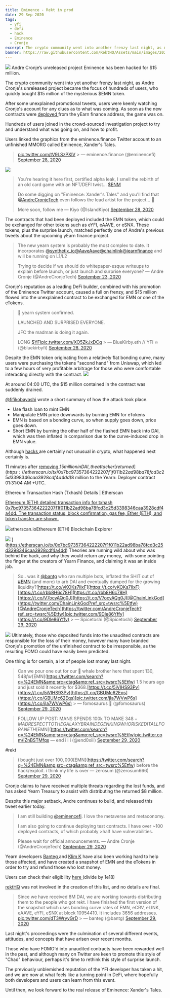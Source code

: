 ```yaml
---
title: Eminence - Rekt in prod
date: 29 Sep 2020
tags:
  - yfi
  - defi
  - hack
  - Eminence
  - Cronje
excerpt: The crypto community went into another frenzy last night, as Andre Cronje's unreleased project became the focus of hundreds of users, who bought $15 million of the $EMN token.
banner: https://raw.githubusercontent.com/RektHQ/Assets/main/images/2020/12/tease.jpg
---
```


![](https://raw.githubusercontent.com/RektHQ/Assets/main/images/2020/12/tease.jpg)
Andre Cronje’s unreleased project Eminence has been hacked for $15 million.

The crypto community went into yet another frenzy last night, as Andre Cronje's unreleased project became the focus of hundreds of users, who quickly bought $15 million of the mysterious $EMN token.

After some unexplained promotional tweets, users were keenly watching Cronje's account for any clues as to what was coming. As soon as the new contracts were [deployed ](https://etherscan.io/address/0x2d407ddb06311396fe14d4b49da5f0471447d45c#tokentxns.)from the yEarn finance address, the game was on.

Hundreds of users joined in the crowd-sourced investigation project to try and understand what was going on, and how to profit.

Users linked the graphics from the eminence.finance Twitter account to an unfinished MMORG called Eminence, Xander's Tales.

> [pic.twitter.com/tV9LSzPXlV](https://t.co/tV9LSzPXlV) > &mdash; eminence.finance (@eminencefi) [September 28, 2020](https://twitter.com/eminencefi/status/1310628912339316736?ref_src=twsrc%5Etfw)

![](https://raw.githubusercontent.com/RektHQ/Assets/main/images/2020/09/xanders.png)

> You&#39;re hearing it here first, certified alpha leak, I smell the rebirth of an old card game with an NFT/DEFI twist... [$ENM](https://twitter.com/search?q=%24ENM&src=ctag&ref_src=twsrc%5Etfw)
>
> Do some digging on "Eminence: Xander&#39;s Tales" and you&#39;ll find that [@AndreCronjeTech](https://twitter.com/AndreCronjeTech?ref_src=twsrc%5Etfw) even follows the lead artist for the project... 👀
>
> More soon, follow me
> &mdash; Kiyo (@IslandKiyo) [September 28, 2020](https://twitter.com/IslandKiyo/status/1310709943062888455?ref_src=twsrc%5Etfw)

The contracts that had been deployed included the EMN token, which could be exchanged for other tokens such as eYFI, eAAVE, or eSNX. These tokens, plus the surprise launch, matched perfectly one of Andre's previous tweets about the upcoming yEarn finance project.

> The new yearn system is probably the most complex to date. It incorporates [@synthetix_io](https://twitter.com/synthetix_io?ref_src=twsrc%5Etfw)[@AaveAave](https://twitter.com/AaveAave?ref_src=twsrc%5Etfw)[@chainlink](https://twitter.com/chainlink?ref_src=twsrc%5Etfw)[@iearnfinance](https://twitter.com/iearnfinance?ref_src=twsrc%5Etfw) and will be running on L1/L2
>
> Trying to decide if we should do whitepaper-esque writeups to explain before launch, or just launch and surprise everyone?
> &mdash; Andre Cronje (@AndreCronjeTech) [September 23, 2020](https://twitter.com/AndreCronjeTech/status/1308812154527780865?ref_src=twsrc%5Etfw)

Cronje's reputation as a leading DeFi builder, combined with his promotion of the Eminence Twitter account, caused a full on frenzy, and $15 million flowed into the unexplained contract to be exchanged for EMN or one of the eTokens.

> 🚨 yearn system confirmed.
>
> LAUNCHED AND SURPRISED EVERYONE.
>
> JFC the madman is doing it again.
>
> LONG [$YFI](https://twitter.com/search?q=%24YFI&src=ctag&ref_src=twsrc%5Etfw)[pic.twitter.com/XO5ZkJxDCq](https://t.co/XO5ZkJxDCq) > &mdash; BlueKirby.eth // YFI 🔥 (@bluekirbyfi) [September 28, 2020](https://twitter.com/bluekirbyfi/status/1310708762643181575?ref_src=twsrc%5Etfw)

Despite the EMN token originating from a relatively flat bonding curve, many users were purchasing the tokens "second hand" from Uniswap, which led to a few hours of very profitable arbitrage for those who were comfortable interacting directly with the contract.
![](https://raw.githubusercontent.com/RektHQ/Assets/main/images/2020/09/image.png)

At around 04:00 UTC, the $15 million contained in the contract was suddenly drained.

[@fifikobayashi](https://twitter.com/fifikobayashi/status/1310929902946852864?s=20) wrote a short summary of how the attack took place.

- Use flash loan to mint EMN
- Manipulate EMN price downwards by burning EMN for eTokens
- EMN is based on a bonding curve, so when supply goes down, price goes down.
- Short EMN by burning the other half of the flashed EMN back into DAI, which was then inflated in comparison due to the curve-induced drop in EMN value.

Although [hacks ](/epic-hack-homie/)are certainly not unusual in crypto, what happened next certainly is.

11 minutes after [removing ](https://etherscan.io/address/0x223034edbe95823c1160c16f26e3000315171ca9#tokentxns)$15 million in DAI, the attacker [returned ](https://etherscan.io/tx/0x7bc97357364222207f1f011b22ad98ba78fcd3c25d3398346caa3928cdf4a4dd)$8 million to the Yearn: Deployer contract 01:31:04 AM +UTC.

Ethereum Transaction Hash (Txhash) Details | Etherscan

[Ethereum (ETH) detailed transaction info for txhash 0x7bc97357364222207f1f011b22ad98ba78fcd3c25d3398346caa3928cdf4a4dd. The transaction status, block confirmation, gas fee, Ether (ETH), and token transfer are shown.](https://etherscan.io/tx/0x7bc97357364222207f1f011b22ad98ba78fcd3c25d3398346caa3928cdf4a4dd)

![](https://etherscan.io/images/favicon3.ico)etherscan.ioEthereum (ETH) Blockchain Explorer

![](https://etherscan.io/images/brandassets/etherscan-logo-circle.png)
](https://etherscan.io/tx/0x7bc97357364222207f1f011b22ad98ba78fcd3c25d3398346caa3928cdf4a4dd)
Theories are running wild about who was behind the hack, and why they would return any money,  with some pointing the finger at the creators of Yearn Finance, and claiming it was an inside job.

> So.. was it [@bantg](https://twitter.com/bantg?ref_src=twsrc%5Etfw) who ran multiple bots, inflated the SHIT out of [#EMN](https://twitter.com/hashtag/EMN?src=hash&ref_src=twsrc%5Etfw) (and more) to arb DAI and eventually dumped for the growing liquidity?[https://t.co/vKOKs7IlxF](https://t.co/vKOKs7IlxF)[https://t.co/rbb8H6c78H](https://t.co/rbb8H6c78H)[https://t.co/V7ocyAQg0J](https://t.co/V7ocyAQg0J)[@ChainLinkGod](https://twitter.com/ChainLinkGod?ref_src=twsrc%5Etfw)[@AndreCronjeTech](https://twitter.com/AndreCronjeTech?ref_src=twsrc%5Etfw)[pic.twitter.com/9Dle86Yffy](https://t.co/9Dle86Yffy) > &mdash; Spicetoshi (@Spicetoshi) [September 29, 2020](https://twitter.com/Spicetoshi/status/1310884921783787522?ref_src=twsrc%5Etfw)

![](https://raw.githubusercontent.com/RektHQ/Assets/main/images/2020/09/andrechan.jpg)
Ultimately, those who deposited funds into the unaudited contracts are responsible for the loss of their money, however many have branded Cronje's promotion of the unfinished contract to be irresponsible, as the resulting FOMO could have easily been predicted.

One thing is for certain, a lot of people lost money last night.

> Can we pour one out for our 🐋 whale brother here that spent $130,548 for [$EMN](https://twitter.com/search?q=%24EMN&amp;src=ctag&amp;ref_src=twsrc%5Etfw) 1.5 hours ago and just sold it recently for $368.[https://t.co/5iVIHS93Pv](https://t.co/5iVIHS93Pv)[https://t.co/GBUMc62Eqs](https://t.co/GBUMc62Eqs)[pic.twitter.com/jIa7WVwP6s](https://t.co/jIa7WVwP6s) > &mdash; fomosaurus 🦖 (@fomosaurus) [September 29, 2020](https://twitter.com/fomosaurus/status/1310761830353186816?ref_src=twsrc%5Etfw)

> FOLLOW UP POST: MANS SPENDS 100k TO MAKE $348 - MAD RESPECT TO THE GALAXY BRAIN DEGEN KING WHO RISKED IT ALL FOR AN ETH [$EMN](https://twitter.com/search?q=%24EMN&amp;src=ctag&amp;ref_src=twsrc%5Etfw)[pic.twitter.com/IZnBSTMfqs](https://t.co/IZnBSTMfqs)
> &mdash; end i i i (@end0xiii) [September 29, 2020](https://twitter.com/end0xiii/status/1310777947545051136?ref_src=twsrc%5Etfw)

#rekt

> i bought just over $100,000 [$EMN](https://twitter.com/search?q=%24EMN&amp;src=ctag&amp;ref_src=twsrc%5Etfw) before the hack/exploit. i think my life is over
> &mdash; zerosum (@zerosum666) [September 29, 2020](https://twitter.com/zerosum666/status/1310757909756891136?ref_src=twsrc%5Etfw)

Cronje claims to have received multiple threats regarding the lost funds, and has asked Yearn Treasury to assist with distributing the returned $8 million.

Despite this major setback, Andre continues to build, and released this tweet earlier today.

> I am still building [@eminencefi](https://twitter.com/eminencefi?ref_src=twsrc%5Etfw). I love the metaverse and metaconomy.
>
> I am also going to continue deploying test contracts. I have over ~100 deployed contracts, of which probably >half have vulnerabilities.
>
> Please wait for official announcements.
> &mdash; Andre Cronje (@AndreCronjeTech) [September 29, 2020](https://twitter.com/AndreCronjeTech/status/1310802116391428097?ref_src=twsrc%5Etfw)

Yearn developers [Banteg ](https://twitter.com/bantg)and [Klim K](https://twitter.com/milkyklim) have also been working hard to help those affected, and have created a snapshot of EMN and the eTokens in order to try and refund those who lost money.

Users can check their eligibility [here ](https://gist.github.com/banteg/2ec7b0aec54267adf7d98136eee07cd9)(divide by 1e18)

[rektHQ](https://twitter.com/RektHQ) was not involved in the creation of this list, and no details are final.

> Since we have received 8M DAI, we are working towards distributing them to the people who got rekt. I have finished the first version of the snapshot which uses bonding curve rates of EMN, eCRV, eLINK, eAAVE, eYFI, eSNX at block 10954410. It includes 3656 addresses. [pic.twitter.com/dT3WryyGrD](https://t.co/dT3WryyGrD) > &mdash; banteg (@bantg) [September 29, 2020](https://twitter.com/bantg/status/1310823410289836032?ref_src=twsrc%5Etfw)

Last night's proceedings were the culmination of several different events, attitudes, and concepts that have arisen over recent months.

Those who have FOMO'd into unaudited contracts have been rewarded well in the past, and although many on Twitter are keen to promote this style of "Chad" behaviour, perhaps it's time to rethink this style of surprise launch.

The previously unblemished reputation of the YFI developer has taken a hit, and we are now at what feels like a turning point in DeFi, where hopefully both developers and users can learn from this event.

Until then, we look forward to the real release of Eminence: Xander's Tales.
